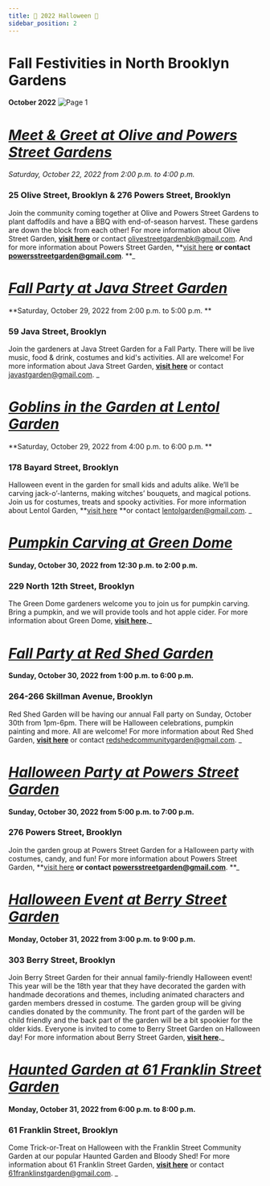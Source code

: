 ```yaml
---
title: 📅 2022 Halloween 🎃
sidebar_position: 2
---
```


# Fall Festivities in North Brooklyn Gardens
**October 2022**
![Page 1](https://user-images.githubusercontent.com/22154417/196811756-94d6ce1e-ad67-4868-9204-d5cc1a163120.png)


# *[Meet & Greet at Olive and Powers Street Gardens](https://greenthumb.nycgovparks.org/gardenevents.html?qs=2022/10/22/meet-and-greet-at-olive-and-powers-street-gardens)*
*Saturday, October 22, 2022 from 2:00 p.m. to 4:00 p.m.*
### 25 Olive Street, Brooklyn & 276 Powers Street, Brooklyn

Join the community coming together at Olive and Powers Street Gardens to plant daffodils and have a BBQ with end-of-season harvest. These gardens are down the block from each other! For more information about Olive Street Garden, **[visit here](https://www.instagram.com/olivestreetgarden/)** or contact olivestreetgardenbk@gmail.com. And for more information about Powers Street Garden, **[visit here](https://www.instagram.com/powersstgarden/) **or contact powersstreetgarden@gmail.com**.  **_

# *[Fall Party at Java Street Garden](https://greenthumb.nycgovparks.org/gardenevents.html?qs=2022/10/29/fall-party-at-java-st-community-garden)*
**Saturday, October 29, 2022 from 2:00 p.m. to 5:00 p.m. **
### 59 Java Street, Brooklyn

Join the gardeners at Java Street Garden for a Fall Party. There will be live music, food & drink, costumes and kid's activities. All are welcome! For more information about Java Street Garden, **[visit here](https://www.javastreetgarden.org/)** or contact javastgarden@gmail.com. _

# *[Goblins in the Garden at Lentol Garden](https://greenthumb.nycgovparks.org/gardenevents.html?qs=2022/10/29/halloween-event-at-lentol-garden)*
**Saturday, October 29, 2022 from 4:00 p.m. to 6:00 p.m. **
### 178 Bayard Street, Brooklyn

Halloween event in the garden for small kids and adults alike. We’ll be carving jack-o’-lanterns, making witches’ bouquets, and magical potions. Join us for costumes, treats and spooky activities. For more information about Lentol Garden, **[visit here](https://www.instagram.com/lentolgarden/?hl=en) **or contact lentolgarden@gmail.com. _

# *[Pumpkin Carving at Green Dome](https://greenthumb.nycgovparks.org/gardenevents.html?qs=2022/10/30/pumpkin-carving-at-green-dome-garden)*
**Sunday, October 30, 2022 from 12:30 p.m. to 2:00 p.m.**
### 229 North 12th Street, Brooklyn
The Green Dome gardeners welcome you to join us for pumpkin carving. Bring a pumpkin, and we will provide tools and hot apple cider. For more information about Green Dome, **[visit here](https://www.instagram.com/greendome_garden/).**_

# *[Fall Party at Red Shed Garden](https://greenthumb.nycgovparks.org/gardenevents.html?qs=2022/10/31/fall-harvest-party-at-red-shed-garden)*
**Sunday, October 30, 2022 from 1:00 p.m. to 6:00 p.m.**
### 264-266 Skillman Avenue, Brooklyn
Red Shed Garden will be having our annual Fall party on Sunday, October 30th from 1pm-6pm. There will be Halloween celebrations, pumpkin painting and more. All are welcome! For more information about Red Shed Garden, **[visit here](https://redshedgarden.com/)** or contact redshedcommunitygarden@gmail.com. _

# *[Halloween Party at Powers Street Garden](https://greenthumb.nycgovparks.org/gardenevents.html?qs=2022/10/30/halloween-party-at-powers-street-garden)*
**Sunday, October 30, 2022 from 5:00 p.m. to 7:00 p.m.**
### 276 Powers Street, Brooklyn
Join the garden group at Powers Street Garden for a Halloween party with costumes, candy, and fun! For more information about Powers Street Garden, **[visit here](https://www.instagram.com/powersstgarden/) **or contact powersstreetgarden@gmail.com**.  **_

# *[Halloween Event at Berry Street Garden](https://greenthumb.nycgovparks.org/gardenevents.html?qs=2022/10/31/halloween-event-at-berry-street-garden)*
**Monday, October 31, 2022 from 3:00 p.m. to 9:00 p.m.**
### 303 Berry Street, Brooklyn
Join Berry Street Garden for their annual family-friendly Halloween event! This year will be the 18th year that they have decorated the garden with handmade decorations and themes, including animated characters and garden members dressed in costume. The garden group will be giving candies donated by the community. The front part of the garden will be child friendly and the back part of the garden will be a bit spookier for the older kids. Everyone is invited to come to Berry Street Garden on Halloween day! For more information about Berry Street Garden, **[visit here](https://www.facebook.com/BerryStreetGarden/).**_

# *[Haunted Garden at 61 Franklin Street Garden](https://greenthumb.nycgovparks.org/gardenevents.html?qs=2022/10/31/haunted-garden-at-61-franklin-street-garden)*
**Monday, October 31, 2022 from 6:00 p.m. to 8:00 p.m.**
### 61 Franklin Street, Brooklyn
Come Trick-or-Treat on Halloween with the Franklin Street Community Garden at our popular Haunted Garden and Bloody Shed! For more information about 61 Franklin Street Garden, **[visit here](https://61franklinstreetgarden.com/)** or contact 61franklinstgarden@gmail.com. _
